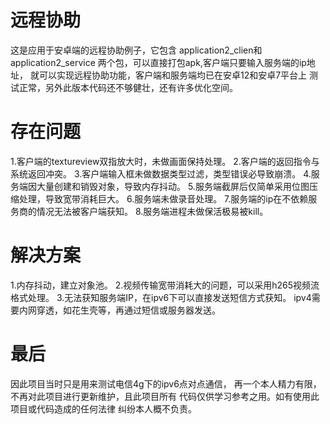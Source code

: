 # 远程协助
这是应用于安卓端的远程协助例子，它包含
application2_clien和application2_service
两个包，可以直接打包apk,客户端只要输入服务端的ip地址，
就可以实现远程协助功能，客户端和服务端均已在安卓12和安卓7平台上
测试正常，另外此版本代码还不够健壮，还有许多优化空间。
# 存在问题
1.客户端的textureview双指放大时，未做画面保持处理。
2.客户端的返回指令与系统返回冲突。
3.客户端输入框未做数据类型过滤，类型错误必导致崩溃。
4.服务端因大量创建和销毁对象，导致内存抖动。
5.服务端截屏后仅简单采用位图压缩处理，导致宽带消耗巨大。
6.服务端未做录音处理。
7.服务端的ip在不依赖服务商的情况无法被客户端获知。
8.服务端进程未做保活极易被kill。
# 解决方案
1.内存抖动，建立对象池。
2.视频传输宽带消耗大的问题，可以采用h265视频流格式处理。
3.无法获知服务端IP，在ipv6下可以直接发送短信方式获知。
ipv4需要内网穿透，如花生壳等，再通过短信或服务器发送。
# 最后
因此项目当时只是用来测试电信4g下的ipv6点对点通信，
再一个本人精力有限，不再对此项目进行更新维护，且此项目所有
代码仅供学习参考之用。如有使用此项目或代码造成的任何法律
纠纷本人概不负责。


